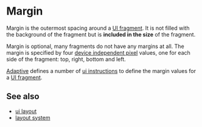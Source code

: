 # Margin

Margin is the outermost spacing around a [UI fragment](def://). It is not 
filled with the background of the fragment but is **included in the size**
of the fragment.

Margin is optional, many fragments do not have any margins at all. The
margin is specified by four [device independent pixel](def://) values, one 
for each side of the fragment: top, right, bottom and left.

[Adaptive](def://) defines a number of [ui instructions](def://) to define the
margin values for a [UI fragment](def://).

## See also

- [ui layout](def://)
- [layout system](guide://)